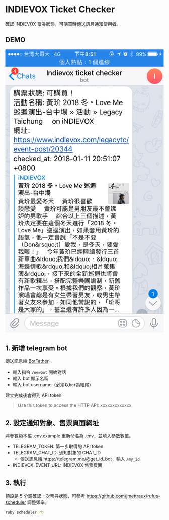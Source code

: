 # INDIEVOX Ticket Checker

確認 INDIEVOX 票券狀態，可購買時傳送訊息通知使用者。

## DEMO
![screenshot](images/1.png)

## 1. 新增 telegram bot

傳送訊息給 [BotFather](https://telegram.me/BotFather)。

* 輸入指令 `/newbot` 開始對話
* 輸入 bot 顯示名稱
* 輸入 bot username（必須以`bot`為結尾）

建立完成後會得到 API token
> Use this token to access the HTTP API: xxxxxxxxxxxxx

## 2. 設定通知對象、售票頁面網址

將參數範本檔 .env.example 重新命名為 .env，並填入參數數值。

* TELEGRAM_TOKEN: 第一步取得的 API token
* TELEGRAM_CHAT_ID: 通知對象的 CHAT_ID
  - 傳送訊息給 https://telegram.me/@get_id_bot，輸入 `/my_id`
* INDIEVOX_EVENT_URL: INDIEVOX 售票頁面

## 3. 執行

預設是 5 分鐘確認一次票券狀態，可參考 https://github.com/jmettraux/rufus-scheduler 調整頻率。

```ruby
ruby scheduler.rb
```

